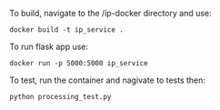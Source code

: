 To build, navigate to the /ip-docker directory and use:

`docker build -t ip_service .`

To run flask app use:

`docker run -p 5000:5000 ip_service`

To test, run the container and nagivate to tests then:

`python processing_test.py`
